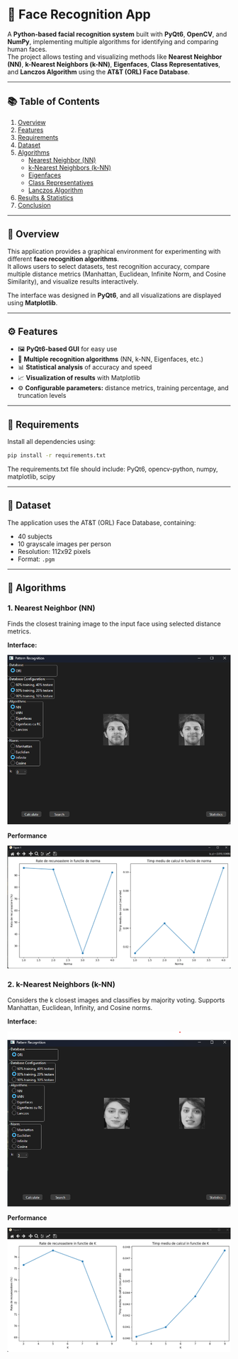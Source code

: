 # 🧠 Face Recognition App

A **Python-based facial recognition system** built with **PyQt6**, **OpenCV**, and **NumPy**, implementing multiple algorithms for identifying and comparing human faces.  
The project allows testing and visualizing methods like **Nearest Neighbor (NN)**, **k-Nearest Neighbors (k-NN)**, **Eigenfaces**, **Class Representatives**, and **Lanczos Algorithm** using the **AT&T (ORL) Face Database**.

---

## 📚 Table of Contents
1. [Overview](#-overview)  
2. [Features](#-features)  
3. [Requirements](#-requirements)  
4. [Dataset](#-dataset)  
5. [Algorithms](#-algorithms)  
   - [Nearest Neighbor (NN)](#1-nearest-neighbor-nn)  
   - [k-Nearest Neighbors (k-NN)](#2-k-nearest-neighbors-k-nn)  
   - [Eigenfaces](#3-eigenfaces)  
   - [Class Representatives](#4-class-representatives)  
   - [Lanczos Algorithm](#5-lanczos-algorithm)  
6. [Results & Statistics](#-results--statistics)  
7. [Conclusion](#-conclusion)

---

## 🧭 Overview

This application provides a graphical environment for experimenting with different **face recognition algorithms**.  
It allows users to select datasets, test recognition accuracy, compare multiple distance metrics (Manhattan, Euclidean, Infinite Norm, and Cosine Similarity), and visualize results interactively.

The interface was designed in **PyQt6**, and all visualizations are displayed using **Matplotlib**.

---

## ⚙️ Features

- 🖼️ **PyQt6-based GUI** for easy use  
- 🧠 **Multiple recognition algorithms** (NN, k-NN, Eigenfaces, etc.)  
- 📊 **Statistical analysis** of accuracy and speed  
- 📈 **Visualization of results** with Matplotlib  
- ⚙️ **Configurable parameters:** distance metrics, training percentage, and truncation levels  

---

## 🧩 Requirements

Install all dependencies using:

```bash
pip install -r requirements.txt
```
The requirements.txt file should include: PyQt6,
opencv-python,
numpy,
matplotlib,
scipy

---

## 📁 Dataset

The application uses the AT&T (ORL) Face Database, containing:
- 40 subjects
- 10 grayscale images per person
- Resolution: 112x92 pixels
- Format: `.pgm`

---

## 🧠 Algorithms

### 1. Nearest Neighbor (NN)

Finds the closest training image to the input face using selected distance metrics.

**Interface:**

![NN Interface](images/nn_interface.png)

**Performance**

![NN Performance](images/nn_performance.png)

### 2. k-Nearest Neighbors (k-NN)

Considers the k closest images and classifies by majority voting.
Supports Manhattan, Euclidean, Infinity, and Cosine norms.

**Interface:**

![K-NN Interface](images/knn_interface.png)

**Performance**

![K-NN Performance](images/knn_performance.png)
